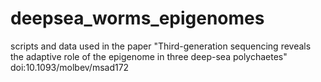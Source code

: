 # deepsea_worms_epigenomes
scripts and data used in the paper "Third-generation sequencing reveals the adaptive role of the epigenome in three deep-sea polychaetes" doi:10.1093/molbev/msad172

